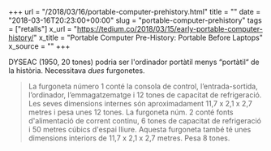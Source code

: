 +++
url = "/2018/03/16/portable-computer-prehistory.html"
title = ""
date = "2018-03-16T20:23:00+00:00"
slug = "portable-computer-prehistory"
tags = ["retalls"]
x_url = "https://tedium.co/2018/03/15/early-portable-computer-history/"
x_title = "Portable Computer Pre-History: Portable Before Laptops"
x_source = ""
+++


DYSEAC (1950, 20 tones) podria ser l'ordinador portàtil menys “portàtil“ de la història. Necessitava *dues* furgonetes. 

> La furgoneta número 1 conté la consola de control, l’entrada-sortida, l’ordinador, l’emmagatzematge i 12 tones de capacitat de refrigeració. Les seves dimensions internes són aproximadament 11,7 x 2,1 x 2,7 metres i pesa unes 12 tones. La furgoneta núm. 2 conté fonts d'alimentació de corrent continu, 6 tones de capacitat de refrigeració i 50 metres cúbics d'espai lliure. Aquesta furgoneta també té unes dimensions interiors de 11,7 x 2,1 x 2,7 metres. Pesa 8 tones.

